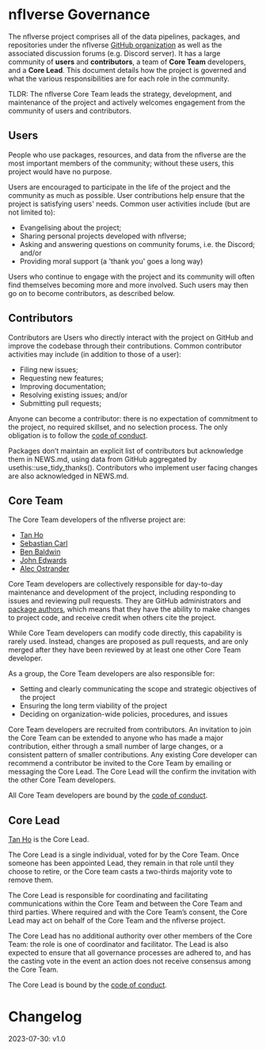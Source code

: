 <!-- 
This governance model is adapted from:
- the ggplot2 governance model <https://github.com/tidyverse/ggplot2/blob/main/GOVERNANCE.md>
- the Benevolent dictator governance model by Ross Gardler and Gabriel Hanganu <http://oss-watch.ac.uk/resources/benevolentdictatorgovernancemodel>
- tidyverse tidyups governance notes: <https://github.com/tidyverse/tidyups/blob/main/004-governance.md>
and is licensed under CC-BY-SA-4.0
-->

# nflverse Governance

The nflverse project comprises all of the data pipelines, packages, and repositories
under the nflverse [GitHub organization](https://github.com/nflverse) as well as the
associated discussion forums (e.g. Discord server). It has a large community of __users__ 
and __contributors__, a team of __Core Team__ developers, and a __Core Lead__. 
This document details how the project is governed and what the various responsibilities 
are for each role in the community.

TLDR: The nflverse Core Team leads the strategy, development, and maintenance of the 
project and actively welcomes engagement from the community of users and contributors.

## Users

People who use packages, resources, and data from the nflverse are the most important 
members of the community; without these users, this project would have no purpose.

Users are encouraged to participate in the life of the project and the community 
as much as possible. User contributions help ensure that the project is satisfying 
users' needs. Common user activities include (but are not limited to):

* Evangelising about the project;
* Sharing personal projects developed with nflverse;
* Asking and answering questions on community forums, i.e. the Discord; and/or
* Providing moral support (a 'thank you' goes a long way)

Users who continue to engage with the project and its community will often find 
themselves becoming more and more involved. Such users may then go on to become 
contributors, as described below.

## Contributors

Contributors are Users who directly interact with the project on GitHub and improve
the codebase through their contributions. 
Common contributor activities may include (in addition to those of a user):

* Filing new issues;
* Requesting new features;
* Improving documentation;
* Resolving existing issues; and/or
* Submitting pull requests;

Anyone can become a contributor: there is no expectation of commitment to the project, 
no required skillset, and no selection process. The only obligation is to follow the 
[code of conduct](CODE_OF_CONDUCT.md).

Packages don’t maintain an explicit list of contributors but acknowledge them in NEWS.md, 
using data from GitHub aggregated by usethis::use_tidy_thanks(). Contributors who implement 
user facing changes are also acknowledged in NEWS.md.

<!-- Specific advice for contributing to the project can be found in
[CONTRIBUTING.md](https://github.com/tidyverse/ggplot2/blob/master/CONTRIBUTING.md). -->

## Core Team

The Core Team developers of the nflverse project are:
* [Tan Ho](https://github.com/tanho63)
* [Sebastian Carl](https://github.com/mrcaseb)
* [Ben Baldwin](https://github.com/guga31bb)
* [John Edwards](https://github.com/john-b-edwards)
* [Alec Ostrander](https://github.com/alecglen)

Core Team developers are collectively responsible for day-to-day maintenance and development 
of the project, including responding to issues and reviewing pull requests. They are 
GitHub administrators and [package authors](https://github.com/nflverse/nflverse/blob/HEAD/DESCRIPTION), 
which means that they have the ability to make changes to project code, and receive 
credit when others cite the project.

While Core Team developers can modify code directly, this capability is rarely used. 
Instead, changes are proposed as pull requests, and are only merged after they 
have been reviewed by at least one other Core Team developer. 

As a group, the Core Team developers are also responsible for:

* Setting and clearly communicating the scope and strategic objectives of the project
* Ensuring the long term viability of the project
* Deciding on organization-wide policies, procedures, and issues

Core Team developers are recruited from contributors. An invitation to join the Core 
Team can be extended to anyone who has made a major contribution, either through 
a small number of large changes, or a consistent pattern of smaller contributions. 
Any existing Core developer can recommend a contributor be invited to the Core Team 
by emailing or messaging the Core Lead. The Core Lead will the confirm the invitation 
with the other Core Team developers.

All Core Team developers are bound by the [code of conduct](CODE_OF_CONDUCT.md).

## Core Lead

[Tan Ho](https://github.com/tanho63) is the Core Lead.

The Core Lead is a single individual, voted for by the Core Team. Once someone 
has been appointed Lead, they remain in that role until they choose to retire, or 
the Core team casts a two-thirds majority vote to remove them.

The Core Lead is responsible for coordinating and facilitating communications within 
the Core Team and between the Core Team and third parties. Where required and with the 
Core Team’s consent, the Core Lead may act on behalf of the Core Team and the nflverse
project.

The Core Lead has no additional authority over other members of the Core Team: the 
role is one of coordinator and facilitator. The Lead is also expected to ensure 
that all governance processes are adhered to, and has the casting vote in the event
an action does not receive consensus among the Core Team.

The Core Lead is bound by the [code of conduct](CODE_OF_CONDUCT.md).

# Changelog
2023-07-30: v1.0
